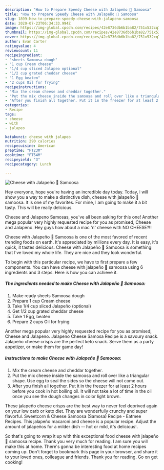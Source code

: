 ```yaml
---
description: "How to Prepare Speedy Cheese with Jalapeño 🧀 Samoosa"
title: "How to Prepare Speedy Cheese with Jalapeño 🧀 Samoosa"
slug: 1899-how-to-prepare-speedy-cheese-with-jalapeno-samoosa
date: 2020-07-23T06:34:33.994Z
image: https://img-global.cpcdn.com/recipes/42e8736db6b1ba82/751x532cq70/cheese-with-jalapeno-🧀-samoosa-recipe-main-photo.jpg
thumbnail: https://img-global.cpcdn.com/recipes/42e8736db6b1ba82/751x532cq70/cheese-with-jalapeno-🧀-samoosa-recipe-main-photo.jpg
cover: https://img-global.cpcdn.com/recipes/42e8736db6b1ba82/751x532cq70/cheese-with-jalapeno-🧀-samoosa-recipe-main-photo.jpg
author: Evan Carter
ratingvalue: 4
reviewcount: 11
recipeingredient:
- "sheets Samoosa dough"
- "1 cup Cream cheese"
- "1/4 cup sliced Jalapeo optional"
- "1/2 cup grated cheddar cheese"
- "1 Egg beaten"
- "2 cups Oil for frying"
recipeinstructions:
- "Mix the cream cheese and cheddar together."
- "Put the mix cheese inside the samoosa and roll over like a triangular shape. Use egg to seal the sides so the cheese will not come out."
- "After you finish all together. Put it in the freezer for at least 2 hours before you cook in hot boiling oil. It will not take a lot of time in the oil once you see the dough changes in color light brown."
categories:
- Recipe
tags:
- cheese
- with
- jalapeo

katakunci: cheese with jalapeo 
nutrition: 290 calories
recipecuisine: American
preptime: "PT23M"
cooktime: "PT54M"
recipeyield: "3"
recipecategory: Lunch

---
```



![Cheese with Jalapeño 🧀 Samoosa](https://img-global.cpcdn.com/recipes/42e8736db6b1ba82/751x532cq70/cheese-with-jalapeno-🧀-samoosa-recipe-main-photo.jpg)

Hey everyone, hope you're having an incredible day today. Today, I will show you a way to make a distinctive dish, cheese with jalapeño 🧀 samoosa. It is one of my favorites. For mine, I am going to make it a bit tasty. This will be really delicious.

Cheese and Jalapeno Samosas, you&#39;ve all been asking for this one! Another mega popular very highly requested recipe for you as promised, Cheese and Jalapeno. Hey guys how about a mac &#39;n&#39; cheese with NO CHEESE?!!

Cheese with Jalapeño 🧀 Samoosa is one of the most favored of recent trending foods on earth. It's appreciated by millions every day. It is easy, it's quick, it tastes delicious. Cheese with Jalapeño 🧀 Samoosa is something that I've loved my whole life. They are nice and they look wonderful.


To begin with this particular recipe, we have to first prepare a few components. You can have cheese with jalapeño 🧀 samoosa using 6 ingredients and 3 steps. Here is how you can achieve it.

<!--inarticleads1-->

##### The ingredients needed to make Cheese with Jalapeño 🧀 Samoosa:

1. Make ready sheets Samoosa dough
1. Prepare 1 cup Cream cheese
1. Take 1/4 cup sliced Jalapeño (optional)
1. Get 1/2 cup grated cheddar cheese
1. Take 1 Egg, beaten
1. Prepare 2 cups Oil for frying


Another mega popular very highly requested recipe for you as promised, Cheese and Jalapeno. Jalapeno Cheese Samosa Recipe is a savoury snack. Jalapeño cheese crisps are the perfect keto snack. Serve them as a party appetizer, or make them for game day! 

<!--inarticleads2-->

##### Instructions to make Cheese with Jalapeño 🧀 Samoosa:

1. Mix the cream cheese and cheddar together.
1. Put the mix cheese inside the samoosa and roll over like a triangular shape. Use egg to seal the sides so the cheese will not come out.
1. After you finish all together. Put it in the freezer for at least 2 hours before you cook in hot boiling oil. It will not take a lot of time in the oil once you see the dough changes in color light brown.


These jalapeño cheese crisps are the best way to never feel deprived again on your low carb or keto diet. They are wonderfully crunchy and super flavorful. Sweetcorn &amp; Cheese Samoosa (Samosa) Recipe - Eatmee Recipes. This jalapeño macaroni and cheese is a popular recipe. Adjust the amount of jalapeños for a milder dish -- hot or mild, it&#39;s delicious!. 

So that's going to wrap it up with this exceptional food cheese with jalapeño 🧀 samoosa recipe. Thank you very much for reading. I am sure you will make this at home. There's gonna be interesting food at home recipes coming up. Don't forget to bookmark this page in your browser, and share it to your loved ones, colleague and friends. Thank you for reading. Go on get cooking!
